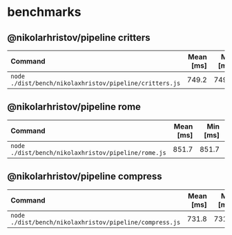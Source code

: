 # benchmarks

## @nikolarhristov/pipeline critters
| Command | Mean [ms] | Min [ms] | Max [ms] | Relative |
|:---|---:|---:|---:|---:|
| `node ./dist/bench/nikolaxhristov/pipeline/critters.js` | 749.2 | 749.2 | 749.2 | 1.00 |

## @nikolarhristov/pipeline rome
| Command | Mean [ms] | Min [ms] | Max [ms] | Relative |
|:---|---:|---:|---:|---:|
| `node ./dist/bench/nikolaxhristov/pipeline/rome.js` | 851.7 | 851.7 | 851.7 | 1.00 |

## @nikolarhristov/pipeline compress
| Command | Mean [ms] | Min [ms] | Max [ms] | Relative |
|:---|---:|---:|---:|---:|
| `node ./dist/bench/nikolaxhristov/pipeline/compress.js` | 731.8 | 731.8 | 731.8 | 1.00 |
